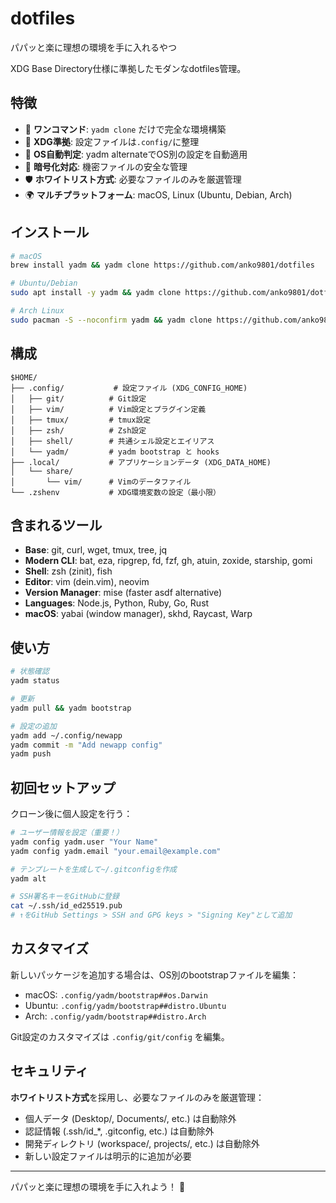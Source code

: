 # dotfiles

パパッと楽に理想の環境を手に入れるやつ

XDG Base Directory仕様に準拠したモダンなdotfiles管理。

## 特徴

- 🚀 **ワンコマンド**: `yadm clone` だけで完全な環境構築
- 📁 **XDG準拠**: 設定ファイルは`.config/`に整理
- 🎯 **OS自動判定**: yadm alternateでOS別の設定を自動適用
- 🔐 **暗号化対応**: 機密ファイルの安全な管理
- 🛡️ **ホワイトリスト方式**: 必要なファイルのみを厳選管理
- 🌍 **マルチプラットフォーム**: macOS, Linux (Ubuntu, Debian, Arch)

## インストール

```bash
# macOS
brew install yadm && yadm clone https://github.com/anko9801/dotfiles

# Ubuntu/Debian
sudo apt install -y yadm && yadm clone https://github.com/anko9801/dotfiles

# Arch Linux
sudo pacman -S --noconfirm yadm && yadm clone https://github.com/anko9801/dotfiles
```

## 構成

```
$HOME/
├── .config/           # 設定ファイル (XDG_CONFIG_HOME)
│   ├── git/          # Git設定
│   ├── vim/          # Vim設定とプラグイン定義
│   ├── tmux/         # tmux設定
│   ├── zsh/          # Zsh設定
│   ├── shell/        # 共通シェル設定とエイリアス
│   └── yadm/         # yadm bootstrap と hooks
├── .local/           # アプリケーションデータ (XDG_DATA_HOME)
│   └── share/
│       └── vim/      # Vimのデータファイル
└── .zshenv           # XDG環境変数の設定（最小限）
```

## 含まれるツール

- **Base**: git, curl, wget, tmux, tree, jq
- **Modern CLI**: bat, eza, ripgrep, fd, fzf, gh, atuin, zoxide, starship, gomi
- **Shell**: zsh (zinit), fish
- **Editor**: vim (dein.vim), neovim
- **Version Manager**: mise (faster asdf alternative)
- **Languages**: Node.js, Python, Ruby, Go, Rust
- **macOS**: yabai (window manager), skhd, Raycast, Warp

## 使い方

```bash
# 状態確認
yadm status

# 更新
yadm pull && yadm bootstrap

# 設定の追加
yadm add ~/.config/newapp
yadm commit -m "Add newapp config"
yadm push
```

## 初回セットアップ

クローン後に個人設定を行う：

```bash
# ユーザー情報を設定（重要！）
yadm config yadm.user "Your Name"
yadm config yadm.email "your.email@example.com"

# テンプレートを生成して~/.gitconfigを作成
yadm alt

# SSH署名キーをGitHubに登録
cat ~/.ssh/id_ed25519.pub
# ↑をGitHub Settings > SSH and GPG keys > "Signing Key"として追加
```

## カスタマイズ

新しいパッケージを追加する場合は、OS別のbootstrapファイルを編集：
- macOS: `.config/yadm/bootstrap##os.Darwin`
- Ubuntu: `.config/yadm/bootstrap##distro.Ubuntu`
- Arch: `.config/yadm/bootstrap##distro.Arch`

Git設定のカスタマイズは `.config/git/config` を編集。

## セキュリティ

**ホワイトリスト方式**を採用し、必要なファイルのみを厳選管理：
- 個人データ (Desktop/, Documents/, etc.) は自動除外
- 認証情報 (.ssh/id_*, .gitconfig, etc.) は自動除外  
- 開発ディレクトリ (workspace/, projects/, etc.) は自動除外
- 新しい設定ファイルは明示的に追加が必要

---

パパッと楽に理想の環境を手に入れよう！ 🚀